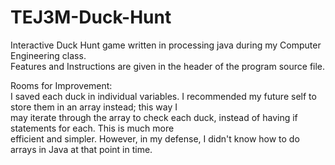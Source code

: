 # TEJ3M-Duck-Hunt
Interactive Duck Hunt game written in processing java during my Computer Engineering class. \
Features and Instructions are given in the header of the program source file. 

Rooms for Improvement: \
I saved each duck in individual variables. I recommended my future self to store them in an array instead; this way I \
may iterate through the array to check each duck, instead of having if statements for each. This is much more \
efficient and simpler. However, in my defense, I didn't know how to do arrays in Java at that point in time.
